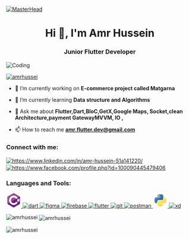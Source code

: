[![MasterHead](https://dbwgapw6amg93.cloudfront.net/wp-content/uploads/2019/01/Hero-7-Most-Useful-Mobile-Apps-for-Developers.jpg?fit=2309%2C1154&strip=all)](https://rishavchanda.io)
<h1 align="center">Hi 👋, I'm Amr Hussein</h1>
<h3 align="center">Junior Flutter Developer</h3>
<img align="center" alt="Coding" width="400" src="https://d3tqq64j8blxdp.cloudfront.net/wp-content/uploads/20220511102912/React-Native_Hero-1.webp">

<p align="left"> <a href="https://github.com/ryo-ma/github-profile-trophy"><img src="https://github-profile-trophy.vercel.app/?username=amrhussei" alt="amrhussei" /></a> </p>

- 🔭 I’m currently working on **E-commerce project called Matgarna**

- 🌱 I’m currently learning **Data structure and Algorithms**

- 💬 Ask me about **Flutter,Dart,BloC,GetX,Google Maps, Socket,clean Architecture,payment GatewayMVVM, IO ,**

- 📫 How to reach me **amr.flutter.dev@gmail.com**

<h3 align="left">Connect with me:</h3>
<p align="left">
<a href="https://linkedin.com/in/https://www.linkedin.com/in/amr-hussein-51a141220/" target="blank"><img align="center" src="https://raw.githubusercontent.com/rahuldkjain/github-profile-readme-generator/master/src/images/icons/Social/linked-in-alt.svg" alt="https://www.linkedin.com/in/amr-hussein-51a141220/" height="30" width="40" /></a>
<a href="https://fb.com/https://www.facebook.com/profile.php?id=100090445479406" target="blank"><img align="center" src="https://raw.githubusercontent.com/rahuldkjain/github-profile-readme-generator/master/src/images/icons/Social/facebook.svg" alt="https://www.facebook.com/profile.php?id=100090445479406" height="30" width="40" /></a>
</p>

<h3 align="left">Languages and Tools:</h3>
<p align="left"> <a href="https://www.w3schools.com/cs/" target="_blank" rel="noreferrer"> <img src="https://raw.githubusercontent.com/devicons/devicon/master/icons/csharp/csharp-original.svg" alt="csharp" width="40" height="40"/> </a> <a href="https://dart.dev" target="_blank" rel="noreferrer"> <img src="https://www.vectorlogo.zone/logos/dartlang/dartlang-icon.svg" alt="dart" width="40" height="40"/> </a> <a href="https://www.figma.com/" target="_blank" rel="noreferrer"> <img src="https://www.vectorlogo.zone/logos/figma/figma-icon.svg" alt="figma" width="40" height="40"/> </a> <a href="https://firebase.google.com/" target="_blank" rel="noreferrer"> <img src="https://www.vectorlogo.zone/logos/firebase/firebase-icon.svg" alt="firebase" width="40" height="40"/> </a> <a href="https://flutter.dev" target="_blank" rel="noreferrer"> <img src="https://www.vectorlogo.zone/logos/flutterio/flutterio-icon.svg" alt="flutter" width="40" height="40"/> </a> <a href="https://git-scm.com/" target="_blank" rel="noreferrer"> <img src="https://www.vectorlogo.zone/logos/git-scm/git-scm-icon.svg" alt="git" width="40" height="40"/> </a> <a href="https://postman.com" target="_blank" rel="noreferrer"> <img src="https://www.vectorlogo.zone/logos/getpostman/getpostman-icon.svg" alt="postman" width="40" height="40"/> </a> <a href="https://www.python.org" target="_blank" rel="noreferrer"> <img src="https://raw.githubusercontent.com/devicons/devicon/master/icons/python/python-original.svg" alt="python" width="40" height="40"/> </a> <a href="https://www.adobe.com/products/xd.html" target="_blank" rel="noreferrer"> <img src="https://cdn.worldvectorlogo.com/logos/adobe-xd.svg" alt="xd" width="40" height="40"/> </a> </p>

<p><img align="left" src="https://github-readme-stats.vercel.app/api/top-langs?username=amrhussei&show_icons=true&locale=en&layout=compact" alt="amrhussei" /></p>

<p>&nbsp;<img align="center" src="https://github-readme-stats.vercel.app/api?username=amrhussei&show_icons=true&locale=en" alt="amrhussei" /></p>

<p><img align="center" src="https://github-readme-streak-stats.herokuapp.com/?user=amrhussei&theme=default" alt="amrhussei" /></p>
